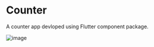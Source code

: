 # Counter

A counter app devloped using Flutter component package.

![image](https://raw.githubusercontent.com/aymentoumi/component/master/example/capture.gif)
